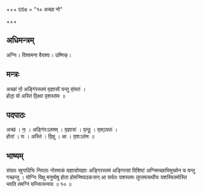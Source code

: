 +++
title = "१० अच्छा नो"

+++
## अधिमन्त्रम्
अग्निः। विश्वमना वैयश्वः। उष्णिक्।

## मन्त्रः
अच्छा॑ नो॒ अङ्गि॑रस्तमं य॒ज्ञासो॑ यन्तु सं॒यतः॑ ।  
होता॒ यो अस्ति॑ वि॒क्ष्वा य॒शस्त॑मः ॥

## पदपाठः
अच्छ॑ । नः॒ । अङ्गि॑रःऽतमम् । य॒ज्ञासः॑ । य॒न्तु॒ । स॒म्ऽयतः॑ ।  
होता॑ । यः । अस्ति॑ । वि॒क्षु । आ । य॒शःऽत॑मः ॥

## भाष्यम्
संयतः स्रुगादिभिः नियताः नोस्माकं यज्ञासोयज्ञाः अङ्गिरस्तमं अङ्गिरसां विशिष्टं अग्निमच्छाभिमुख्येन च यन्तु गच्छन्तु । योग्निः विक्षु मनुष्येषु होता होमनिष्पादकःसन् आ सर्वतः यशस्तमः लुप्तमत्वर्थीयः यशस्वितमोस्ति भवति तमग्निं यन्त्वित्यन्वयः ॥ १० ॥